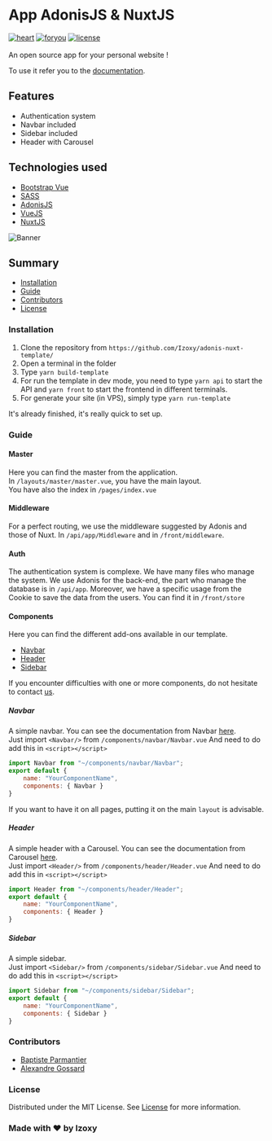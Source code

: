 # App AdonisJS & NuxtJS
[![heart](https://img.shields.io/static/v1?label=Build%20With&message=❤&color=darkred&labelColor=red&style=for-the-badge)]()
[![foryou](https://img.shields.io/static/v1?label=For&message=You&color=aqua&labelColor=blue&style=for-the-badge)]()
[![license](https://img.shields.io/static/v1?label=License&message=MIT&color=green&labelColor=darkgreen&style=for-the-badge)]()
<br/>
<br/>
 An open source app for your personal website ! <br/>
 
 To use it refer you to the [documentation](#Guide).

## Features

* Authentication system
* Navbar included
* Sidebar included
* Header with Carousel

## Technologies used
- [Bootstrap Vue](https://bootstrap-vue.org/docs/)
- [SASS](https://sass-lang.com/)
- [AdonisJS](https://preview.adonisjs.com/)
- [VueJS](https://vuejs.org/)
- [NuxtJS](https://nuxtjs.org/)

![Banner](https://github.com/Izoxy/adonis-nuxt-template/blob/master/assets/banner.png)

## Summary
* [Installation](#Installation)
* [Guide](#Guide)
* [Contributors](#Contributors)
* [License](#License)

### Installation

1. Clone the repository from `https://github.com/Izoxy/adonis-nuxt-template/`
2. Open a terminal in the folder
3. Type `yarn build-template`
4. For run the template in dev mode, you need to type `yarn api` to start the API and `yarn front` to start the frontend in different terminals.
5. For generate your site (in VPS), simply type `yarn run-template`

It's already finished, it's really quick to set up.

### Guide
#### Master

Here you can find the master from the application.
<br>
In `/layouts/master/master.vue`, you have the main layout.
<br>
You have also the index in `/pages/index.vue`

#### Middleware

For a perfect routing, we use the middleware suggested by Adonis and those of Nuxt.
In `/api/app/Middleware` and in `/front/middleware`.

#### Auth

The authentication system is complexe.
We have many files who manage the system. 
We use Adonis for the back-end, the part who manage the database is in `/api/app`.
Moreover, we have a specific usage from the Cookie to save the data from the users. You can find it in `/front/store`

#### Components

Here you can find the different add-ons available in our template.

- [Navbar](#Navbar)
- [Header](#Header)
- [Sidebar](#Sidebar)

If you encounter difficulties with one or more components, do not hesitate to contact [us](https://github.com/Izoxy).

##### Navbar
A simple navbar. You can see the documentation from Navbar [here](https://bootstrap-vue.org/docs/components/navbar).
<br>
Just import `<Navbar/>` from `/components/navbar/Navbar.vue`
And need to do add this in `<script></script>`
```javascript
import Navbar from "~/components/navbar/Navbar";
export default {
    name: "YourComponentName",
    components: { Navbar }
}
```
If you want to have it on all pages, putting it on the main `layout` is advisable.

##### Header
A simple header with a Carousel. You can see the documentation from Carousel [here](https://bootstrap-vue.org/docs/components/carousel).
<br>
Just import `<Header/>` from `/components/header/Header.vue`
And need to do add this in `<script></script>`
```javascript
import Header from "~/components/header/Header";
export default {
    name: "YourComponentName",
    components: { Header }
}
```

##### Sidebar
A simple sidebar.
<br>
Just import `<Sidebar/>` from `/components/sidebar/Sidebar.vue`
And need to do add this in `<script></script>`
```javascript
import Sidebar from "~/components/sidebar/Sidebar";
export default {
    name: "YourComponentName",
    components: { Sidebar }
}
```

### Contributors
* [Baptiste Parmantier](https://github.com/LeadcodeDev)
* [Alexandre Gossard](https://github.com/HakkaOfDev)

### License

Distributed under the MIT License. See [License](https://github.com/Izoxy/adonis-nuxt-template/blob/master/LICENSE) for more information.

### Made with ❤ by Izoxy
